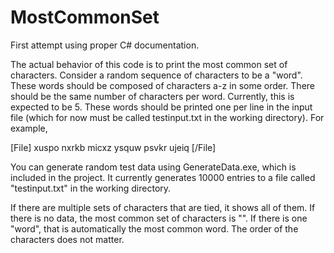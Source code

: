 # MostCommonSet
First attempt using proper C# documentation.

The actual behavior of this code is to print the most common set of characters. Consider a random sequence of characters to be a "word". 
These words should be composed of characters a-z in some order. There should be the same number of characters per word. Currently, this
is expected to be 5. These words should be printed one per line in the input file (which for now must be called testinput.txt in the
working directory). For example,

[File]
xuspo
nxrkb
micxz
ysquw
psvkr
ujeiq
[/File]

You can generate random test data using GenerateData.exe, which is included in the project. It currently generates 10000 entries to a file
called "testinput.txt" in the working directory.

If there are multiple sets of characters that are tied, it shows all of them. If there is no data, the most common set of characters is
"". If there is one "word", that is automatically the most common word. The order of the characters does not matter.
